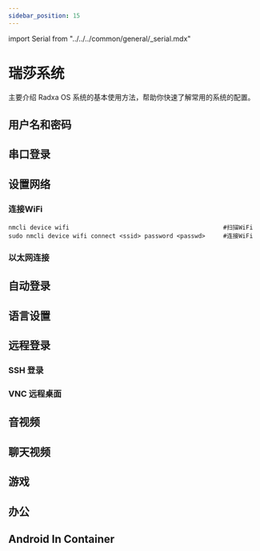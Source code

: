 ```yaml
---
sidebar_position: 15
---
```


import Serial from "../../../common/general/\_serial.mdx"

# 瑞莎系统

主要介绍 Radxa OS 系统的基本使用方法，帮助你快速了解常用的系统的配置。

## 用户名和密码

## 串口登录

<Serial platform="rk" />

## 设置网络

### 连接WiFi

```
nmcli device wifi                                           #扫描WiFi
sudo nmcli device wifi connect <ssid> password <passwd>     #连接WiFi
```

### 以太网连接

## 自动登录

## 语言设置

## 远程登录

### SSH 登录

### VNC 远程桌面

## 音视频

## 聊天视频

## 游戏

## 办公

## Android In Container
